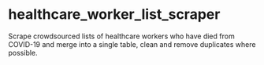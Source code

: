 # healthcare_worker_list_scraper

Scrape crowdsourced lists of healthcare workers who have died from COVID-19 and merge into a single table, clean and remove duplicates where possible.
